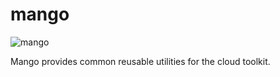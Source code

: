 mango
=====
![mango](http://www.gallafoods.com/images/mango.png "Mango")

Mango provides common reusable utilities for the cloud toolkit.